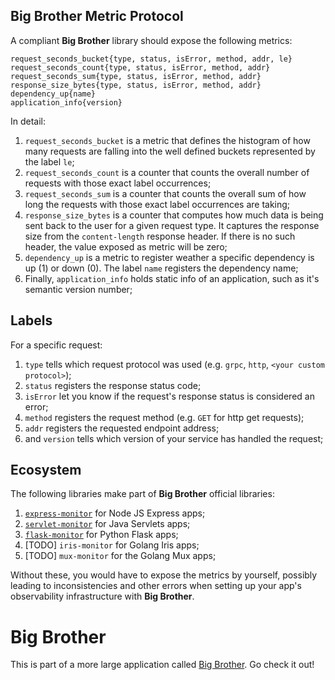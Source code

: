 ## Big Brother Metric Protocol

A compliant **Big Brother** library should expose the following metrics: 

```
request_seconds_bucket{type, status, isError, method, addr, le}
request_seconds_count{type, status, isError, method, addr}
request_seconds_sum{type, status, isError, method, addr}
response_size_bytes{type, status, isError, method, addr}
dependency_up{name}
application_info{version}
```

In detail:

1. `request_seconds_bucket` is a metric that defines the histogram of how many requests are falling into the well defined buckets represented by the label `le`;
2. `request_seconds_count` is a counter that counts the overall number of requests with those exact label occurrences;
3. `request_seconds_sum` is a counter that counts the overall sum of how long the requests with those exact label occurrences are taking;
4. `response_size_bytes` is a counter that computes how much data is being sent back to the user for a given request type. It captures the response size from the `content-length` response header. If there is no such header, the value exposed as metric will be zero;
5. `dependency_up` is a metric to register weather a specific dependency is up (1) or down (0). The label `name` registers the dependency name;
6. Finally, `application_info` holds static info of an application, such as it's semantic version number; 

## Labels

For a specific request:

1. `type` tells which request protocol was used (e.g. `grpc`, `http`, `<your custom protocol>`);
2. `status` registers the response status code; 
3. `isError` let you know if the request's response status is considered an error;
4. `method` registers the request method (e.g. `GET` for http get requests);
5. `addr` registers the requested endpoint address;
6. and `version` tells which version of your service has handled the request;

## Ecosystem

The following libraries make part of **Big Brother** official libraries:

1. [`express-monitor`](https://github.com/labbsr0x/express-monitor) for Node JS Express apps;
2. [`servlet-monitor`](https://github.com/labbsr0x/servlet-monitor) for Java Servlets apps;
3. [`flask-monitor`](https://github.com/labbsr0x/flask-monitor) for Python Flask apps;
4. [TODO] `iris-monitor` for Golang Iris apps;
5. [TODO] `mux-monitor` for the Golang Mux apps;

Without these, you would have to expose the metrics by yourself, possibly leading to inconsistencies and other errors when setting up your app's observability infrastructure with **Big Brother**. 

# Big Brother

This is part of a more large application called [Big Brother](https://github.com/labbsr0x/big-brother). Go check it out!
